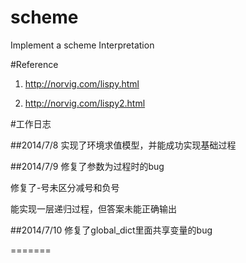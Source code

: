 scheme
======

Implement a scheme Interpretation

#Reference

1. http://norvig.com/lispy.html

2. http://norvig.com/lispy2.html

#工作日志

##2014/7/8
实现了环境求值模型，并能成功实现基础过程

##2014/7/9
修复了参数为过程时的bug

修复了-号未区分减号和负号

能实现一层递归过程，但答案未能正确输出

##2014/7/10
修复了global_dict里面共享变量的bug

=======

